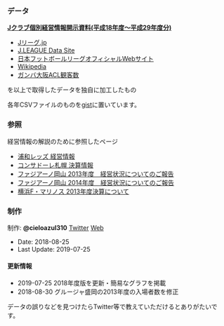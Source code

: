 ### データ

[**Jクラブ個別経営情報開示資料(平成18年度〜平成29年度分)**](
https://www.jleague.jp/aboutj/management/club-h28kaiji.html)

- [Jリーグ.jp](https://www.jleague.jp/)  
- [J.LEAGUE Data Site](https://data.j-league.or.jp/SFTP01/)  
- [日本フットボールリーグオフィシャルWebサイト](http://www.jfl.or.jp/)  
- [Wikipedia](https://ja.wikipedia.org/wiki/)  
- [ガンバ大阪ACL観客数](http://datadata.zashiki.com/gamba/att/douinacl.htm)

を以上で取得したデータを独自に加工したもの

各年CSVファイルのものを[gist](https://gist.github.com/cieloazul310/a3e3ec037eef2e996d1b5791b3ade1ba)に置いています。

### 参照

経営情報の解説のために参照したページ

- [浦和レッズ 経営情報](//www.urawa-reds.co.jp/club/managdata.html)
- [コンサドーレ札幌 決算情報](//www.consadole-sapporo.jp/club/settlement/)
- [ファジアーノ岡山 2013年度　経営状況についてのご報告](//www.fagiano-okayama.com/news/p1398334491.html)
- [ファジアーノ岡山 2014年度　経営状況についてのご報告](//www.fagiano-okayama.com/news/p1429706533.html)
- [横浜F・マリノス 2013年度決算について](//www.f-marinos.com/news/detail/2014-05-08/120000/113119)

### 制作

制作: **@cieloazul310**   [Twitter](https://twitter.com/cieloazul310)   [Web](https://cieloazul310.github.io/)

- Date: 2018-08-25
- Last Update: 2019-07-25

#### 更新情報

- 2019-07-25 2018年度版を更新・簡易なグラフを掲載
- 2018-08-30 グルージャ盛岡の2013年度の入場者数を修正

データの誤りなどを見つけたらTwitter等で教えていただけるとありがたいです。

